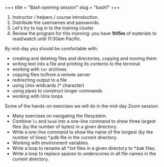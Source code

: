 +++
title = "Bash opening session"
slug = "bash1"
+++

1. Instructor / helpers / course introduction.
1. Distribute the usernames and passwords.
1. Let's try to log in to the training cluster.
1. Review the program for this morning: you have **1h15m** of materials to read/watch until 11:30am Pacific.

By mid-day you should be comfortable with:

- creating and deleting files and directories, copying and moving them
- writing text into a file and printing its contents to the terminal
- working with `tar` archives
- copying files to/from a remote server
- redirecting output to a file
- using Unix wildcards (* character)
- using pipes to construct longer commands
- working with Unix loops

Some of the hands-on exercises we will do in the mid-day Zoom session:

- Many exercises on navigating the filesystem.
- Combine `ls` and `head` into a one-line command to show three largest files (by the number of bytes) in a given directory.
- Write a one-line command to show the name of the longest (by the number of lines) *.pdb file in the current directory.
- Working with environment variables.
- Write a loop to rename all *.txt files in a given directory to *.bak files.
- Write a loop to replace spaces to underscores in all file names in the current directory.
